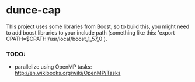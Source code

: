 # dunce-cap

This project uses some libraries from Boost, so to build this, you might need to add boost libraries to your include path (something like this: 'export CPATH=$CPATH:/usr/local/boost_1_57_0').

### TODO:
* parallelize using OpenMP tasks: http://en.wikibooks.org/wiki/OpenMP/Tasks

